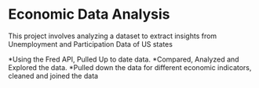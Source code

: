 # Economic Data Analysis
This project involves analyzing a dataset to extract insights from Unemployment and Participation Data of US states

*Using the Fred API, Pulled Up to date data.
*Compared, Analyzed and Explored the data.
*Pulled down the data for different economic indicators, cleaned and joined the data
